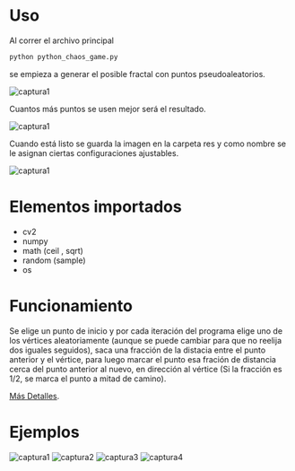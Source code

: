 # Uso
Al correr el archivo principal 

```bash
python python_chaos_game.py 
```

se empieza a generar el posible fractal con puntos pseudoaleatorios.

![captura1](https://raw.githubusercontent.com/MartinCastillo/Chaos-game-fractals-from_scratch/master/captures/Captura1.PNG)
<br>

Cuantos más puntos se usen mejor será el resultado.
<br>

![captura1](https://raw.githubusercontent.com/MartinCastillo/Chaos-game-fractals-from_scratch/master/captures/Captura2.PNG)
<br>

 Cuando está listo se guarda la imagen en la carpeta res y como nombre se le asignan ciertas configuraciones ajustables.
<br>

![captura1](https://raw.githubusercontent.com/MartinCastillo/Chaos-game-fractals-from_scratch/master/captures/Captura3.PNG)
<br>
# Elementos importados

- cv2
- numpy
- math (ceil , sqrt)
- random (sample)
- os
 
# Funcionamiento

Se elige un punto de inicio y por cada iteración del programa elige uno de los vértices aleatoriamente (aunque se puede cambiar para que no reelija dos iguales seguidos), saca una fracción de la distacia entre el punto anterior y el vértice, para luego marcar el punto esa fración de distancia cerca del punto anterior al nuevo, en dirección al vértice (Si la fracción es 1/2, se marca el punto a mitad de camino).

[Más Detalles](https://en.wikipedia.org/wiki/Chaos_game "https://en.wikipedia.org/wiki/Chaos_game").


# Ejemplos

![captura1](https://raw.githubusercontent.com/MartinCastillo/Chaos-game-fractals-from_scratch/master/res/puntos=10000;vertices=4;fraccion=0.6666666666666666;repetir_vertice=False.jpg)
![captura2](https://raw.githubusercontent.com/MartinCastillo/Chaos-game-fractals-from_scratch/master/res/puntos=20000;vertices=3;fraccion=0.5;repetir_vertice=True.jpg)
![captura3](https://raw.githubusercontent.com/MartinCastillo/Chaos-game-fractals-from_scratch/master/res/puntos=20000;vertices=4;fraccion=0.5;repetir_vertice=False.jpg)
![captura4](https://raw.githubusercontent.com/MartinCastillo/Chaos-game-fractals-from_scratch/master/res/puntos=35000;vertices=5;fraccion=0.5;repetir_vertice=False.jpg)

